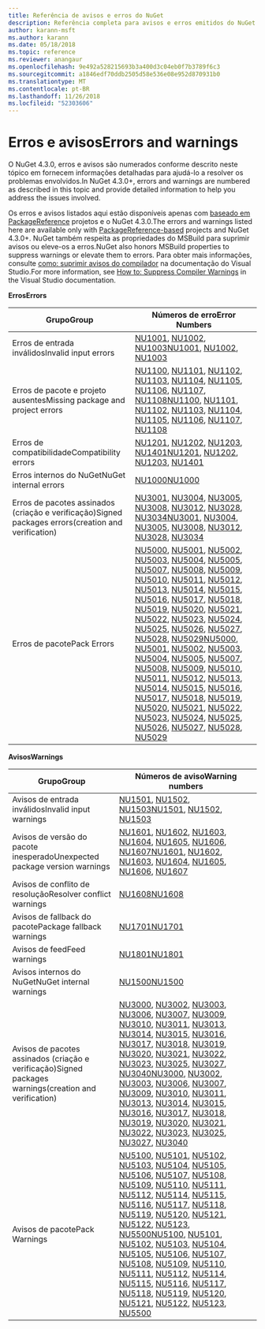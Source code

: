 ```yaml
---
title: Referência de avisos e erros do NuGet
description: Referência completa para avisos e erros emitidos do NuGet durante várias operações do NuGet.
author: karann-msft
ms.author: karann
ms.date: 05/18/2018
ms.topic: reference
ms.reviewer: anangaur
ms.openlocfilehash: 9e492a528215693b3a400d3c04eb0f7b3789f6c3
ms.sourcegitcommit: a1846edf70ddb2505d58e536e08e952d870931b0
ms.translationtype: MT
ms.contentlocale: pt-BR
ms.lasthandoff: 11/26/2018
ms.locfileid: "52303606"
---
```

# <a name="errors-and-warnings"></a><span data-ttu-id="2c9d5-103">Erros e avisos</span><span class="sxs-lookup"><span data-stu-id="2c9d5-103">Errors and warnings</span></span>

<span data-ttu-id="2c9d5-104">O NuGet 4.3.0, erros e avisos são numerados conforme descrito neste tópico em fornecem informações detalhadas para ajudá-lo a resolver os problemas envolvidos.</span><span class="sxs-lookup"><span data-stu-id="2c9d5-104">In NuGet 4.3.0+, errors and warnings are numbered as described in this topic and provide detailed information to help you address the issues involved.</span></span>

<span data-ttu-id="2c9d5-105">Os erros e avisos listados aqui estão disponíveis apenas com [baseado em PackageReference](../consume-packages/package-references-in-project-files.md) projetos e o NuGet 4.3.0.</span><span class="sxs-lookup"><span data-stu-id="2c9d5-105">The errors and warnings listed here are available only with [PackageReference-based](../consume-packages/package-references-in-project-files.md) projects and NuGet 4.3.0+.</span></span> <span data-ttu-id="2c9d5-106">NuGet também respeita as propriedades do MSBuild para suprimir avisos ou eleve-os a erros.</span><span class="sxs-lookup"><span data-stu-id="2c9d5-106">NuGet also honors MSBuild properties to suppress warnings or elevate them to errors.</span></span> <span data-ttu-id="2c9d5-107">Para obter mais informações, consulte [como: suprimir avisos do compilador](/visualstudio/ide/how-to-suppress-compiler-warnings) na documentação do Visual Studio.</span><span class="sxs-lookup"><span data-stu-id="2c9d5-107">For more information, see [How to: Suppress Compiler Warnings](/visualstudio/ide/how-to-suppress-compiler-warnings) in the Visual Studio documentation.</span></span>

<span data-ttu-id="2c9d5-108">**Erros**</span><span class="sxs-lookup"><span data-stu-id="2c9d5-108">**Errors**</span></span>

| <span data-ttu-id="2c9d5-109">Grupo</span><span class="sxs-lookup"><span data-stu-id="2c9d5-109">Group</span></span> | <span data-ttu-id="2c9d5-110">Números de erro</span><span class="sxs-lookup"><span data-stu-id="2c9d5-110">Error Numbers</span></span> |
| --- | --- |
| <span data-ttu-id="2c9d5-111">Erros de entrada inválidos</span><span class="sxs-lookup"><span data-stu-id="2c9d5-111">Invalid input errors</span></span> | <span data-ttu-id="2c9d5-112">[NU1001](./errors-and-warnings/NU1001.md), [NU1002](./errors-and-warnings/NU1002.md), [NU1003](./errors-and-warnings/NU1003.md)</span><span class="sxs-lookup"><span data-stu-id="2c9d5-112">[NU1001](./errors-and-warnings/NU1001.md), [NU1002](./errors-and-warnings/NU1002.md), [NU1003](./errors-and-warnings/NU1003.md)</span></span> |
| <span data-ttu-id="2c9d5-113">Erros de pacote e projeto ausentes</span><span class="sxs-lookup"><span data-stu-id="2c9d5-113">Missing package and project errors</span></span> | <span data-ttu-id="2c9d5-114">[NU1100](./errors-and-warnings/NU1100.md), [NU1101](./errors-and-warnings/NU1101.md), [NU1102](./errors-and-warnings/NU1102.md), [NU1103](./errors-and-warnings/NU1103.md), [NU1104](./errors-and-warnings/NU1104.md), [NU1105](./errors-and-warnings/NU1105.md), [NU1106](./errors-and-warnings/NU1106.md), [NU1107](./errors-and-warnings/NU1107.md), [NU1108](./errors-and-warnings/NU1108.md)</span><span class="sxs-lookup"><span data-stu-id="2c9d5-114">[NU1100](./errors-and-warnings/NU1100.md), [NU1101](./errors-and-warnings/NU1101.md), [NU1102](./errors-and-warnings/NU1102.md), [NU1103](./errors-and-warnings/NU1103.md), [NU1104](./errors-and-warnings/NU1104.md), [NU1105](./errors-and-warnings/NU1105.md), [NU1106](./errors-and-warnings/NU1106.md), [NU1107](./errors-and-warnings/NU1107.md), [NU1108](./errors-and-warnings/NU1108.md)</span></span> |
| <span data-ttu-id="2c9d5-115">Erros de compatibilidade</span><span class="sxs-lookup"><span data-stu-id="2c9d5-115">Compatibility errors</span></span> | <span data-ttu-id="2c9d5-116">[NU1201](./errors-and-warnings/NU1201.md), [NU1202](./errors-and-warnings/NU1202.md), [NU1203](./errors-and-warnings/NU1203.md), [NU1401](./errors-and-warnings/NU1401.md)</span><span class="sxs-lookup"><span data-stu-id="2c9d5-116">[NU1201](./errors-and-warnings/NU1201.md), [NU1202](./errors-and-warnings/NU1202.md), [NU1203](./errors-and-warnings/NU1203.md), [NU1401](./errors-and-warnings/NU1401.md)</span></span> |
| <span data-ttu-id="2c9d5-117">Erros internos do NuGet</span><span class="sxs-lookup"><span data-stu-id="2c9d5-117">NuGet internal errors</span></span> | [<span data-ttu-id="2c9d5-118">NU1000</span><span class="sxs-lookup"><span data-stu-id="2c9d5-118">NU1000</span></span>](./errors-and-warnings/NU1000.md) |
| <span data-ttu-id="2c9d5-119">Erros de pacotes assinados (criação e verificação)</span><span class="sxs-lookup"><span data-stu-id="2c9d5-119">Signed packages errors(creation and verification)</span></span> | <span data-ttu-id="2c9d5-120">[NU3001](./errors-and-warnings/NU3001.md), [NU3004](./errors-and-warnings/NU3004.md), [NU3005](./errors-and-warnings/NU3005.md), [NU3008](./errors-and-warnings/NU3008.md), [NU3012](./errors-and-warnings/NU3012.md), [NU3028](./errors-and-warnings/NU3028.md), [NU3034](./errors-and-warnings/NU3034.md)</span><span class="sxs-lookup"><span data-stu-id="2c9d5-120">[NU3001](./errors-and-warnings/NU3001.md), [NU3004](./errors-and-warnings/NU3004.md), [NU3005](./errors-and-warnings/NU3005.md), [NU3008](./errors-and-warnings/NU3008.md), [NU3012](./errors-and-warnings/NU3012.md), [NU3028](./errors-and-warnings/NU3028.md), [NU3034](./errors-and-warnings/NU3034.md)</span></span>|
| <span data-ttu-id="2c9d5-121">Erros de pacote</span><span class="sxs-lookup"><span data-stu-id="2c9d5-121">Pack Errors</span></span> | <span data-ttu-id="2c9d5-122">[NU5000](./errors-and-warnings/NU5000.md), [NU5001](./errors-and-warnings/NU5001.md), [NU5002](./errors-and-warnings/NU5002.md), [NU5003](./errors-and-warnings/NU5003.md), [NU5004](./errors-and-warnings/NU5004.md), [NU5005](./errors-and-warnings/NU5005.md), [NU5007](./errors-and-warnings/NU5007.md), [NU5008](./errors-and-warnings/NU5008.md), [NU5009](./errors-and-warnings/NU5009.md), [NU5010](./errors-and-warnings/NU5010.md), [NU5011](./errors-and-warnings/NU5011.md), [NU5012](./errors-and-warnings/NU5012.md), [NU5013](./errors-and-warnings/NU5013.md), [NU5014](./errors-and-warnings/NU5014.md), [NU5015](./errors-and-warnings/NU5015.md), [NU5016](./errors-and-warnings/NU5016.md), [NU5017](./errors-and-warnings/NU5017.md), [ NU5018](./errors-and-warnings/NU5018.md), [NU5019](./errors-and-warnings/NU5019.md), [NU5020](./errors-and-warnings/NU5020.md), [NU5021](./errors-and-warnings/NU5021.md), [NU5022](./errors-and-warnings/NU5022.md), [NU5023](./errors-and-warnings/NU5023.md), [NU5024](./errors-and-warnings/NU5024.md), [NU5025](./errors-and-warnings/NU5025.md), [NU5026](./errors-and-warnings/NU5026.md), [NU5027](./errors-and-warnings/NU5027.md), [NU5028](./errors-and-warnings/NU5028.md), [NU5029](./errors-and-warnings/NU5029.md)</span><span class="sxs-lookup"><span data-stu-id="2c9d5-122">[NU5000](./errors-and-warnings/NU5000.md), [NU5001](./errors-and-warnings/NU5001.md), [NU5002](./errors-and-warnings/NU5002.md), [NU5003](./errors-and-warnings/NU5003.md), [NU5004](./errors-and-warnings/NU5004.md), [NU5005](./errors-and-warnings/NU5005.md), [NU5007](./errors-and-warnings/NU5007.md), [NU5008](./errors-and-warnings/NU5008.md), [NU5009](./errors-and-warnings/NU5009.md), [NU5010](./errors-and-warnings/NU5010.md), [NU5011](./errors-and-warnings/NU5011.md), [NU5012](./errors-and-warnings/NU5012.md), [NU5013](./errors-and-warnings/NU5013.md), [NU5014](./errors-and-warnings/NU5014.md), [NU5015](./errors-and-warnings/NU5015.md), [NU5016](./errors-and-warnings/NU5016.md), [NU5017](./errors-and-warnings/NU5017.md), [NU5018](./errors-and-warnings/NU5018.md), [NU5019](./errors-and-warnings/NU5019.md), [NU5020](./errors-and-warnings/NU5020.md), [NU5021](./errors-and-warnings/NU5021.md), [NU5022](./errors-and-warnings/NU5022.md), [NU5023](./errors-and-warnings/NU5023.md), [NU5024](./errors-and-warnings/NU5024.md), [NU5025](./errors-and-warnings/NU5025.md), [NU5026](./errors-and-warnings/NU5026.md), [NU5027](./errors-and-warnings/NU5027.md), [NU5028](./errors-and-warnings/NU5028.md), [NU5029](./errors-and-warnings/NU5029.md)</span></span>

<span data-ttu-id="2c9d5-123">**Avisos**</span><span class="sxs-lookup"><span data-stu-id="2c9d5-123">**Warnings**</span></span>

| <span data-ttu-id="2c9d5-124">Grupo</span><span class="sxs-lookup"><span data-stu-id="2c9d5-124">Group</span></span> | <span data-ttu-id="2c9d5-125">Números de aviso</span><span class="sxs-lookup"><span data-stu-id="2c9d5-125">Warning numbers</span></span> |
| --- | --- |
| <span data-ttu-id="2c9d5-126">Avisos de entrada inválidos</span><span class="sxs-lookup"><span data-stu-id="2c9d5-126">Invalid input warnings</span></span> | <span data-ttu-id="2c9d5-127">[NU1501](./errors-and-warnings/NU1501.md), [NU1502](./errors-and-warnings/NU1502.md), [NU1503](./errors-and-warnings/NU1503.md)</span><span class="sxs-lookup"><span data-stu-id="2c9d5-127">[NU1501](./errors-and-warnings/NU1501.md), [NU1502](./errors-and-warnings/NU1502.md), [NU1503](./errors-and-warnings/NU1503.md)</span></span> |
| <span data-ttu-id="2c9d5-128">Avisos de versão do pacote inesperado</span><span class="sxs-lookup"><span data-stu-id="2c9d5-128">Unexpected package version warnings</span></span> | <span data-ttu-id="2c9d5-129">[NU1601](./errors-and-warnings/NU1601.md), [NU1602](./errors-and-warnings/NU1602.md), [NU1603](./errors-and-warnings/NU1603.md), [NU1604](./errors-and-warnings/NU1604.md), [NU1605](./errors-and-warnings/NU1605.md), [NU1606](./errors-and-warnings/NU1108.md), [NU1607](./errors-and-warnings/NU1107.md)</span><span class="sxs-lookup"><span data-stu-id="2c9d5-129">[NU1601](./errors-and-warnings/NU1601.md), [NU1602](./errors-and-warnings/NU1602.md), [NU1603](./errors-and-warnings/NU1603.md), [NU1604](./errors-and-warnings/NU1604.md), [NU1605](./errors-and-warnings/NU1605.md), [NU1606](./errors-and-warnings/NU1108.md), [NU1607](./errors-and-warnings/NU1107.md)</span></span> |
| <span data-ttu-id="2c9d5-130">Avisos de conflito de resolução</span><span class="sxs-lookup"><span data-stu-id="2c9d5-130">Resolver conflict warnings</span></span> | [<span data-ttu-id="2c9d5-131">NU1608</span><span class="sxs-lookup"><span data-stu-id="2c9d5-131">NU1608</span></span>](./errors-and-warnings/NU1608.md) |
| <span data-ttu-id="2c9d5-132">Avisos de fallback do pacote</span><span class="sxs-lookup"><span data-stu-id="2c9d5-132">Package fallback warnings</span></span> | [<span data-ttu-id="2c9d5-133">NU1701</span><span class="sxs-lookup"><span data-stu-id="2c9d5-133">NU1701</span></span>](./errors-and-warnings/NU1701.md) |
| <span data-ttu-id="2c9d5-134">Avisos de feed</span><span class="sxs-lookup"><span data-stu-id="2c9d5-134">Feed warnings</span></span> | [<span data-ttu-id="2c9d5-135">NU1801</span><span class="sxs-lookup"><span data-stu-id="2c9d5-135">NU1801</span></span>](./errors-and-warnings/NU1801.md) |
| <span data-ttu-id="2c9d5-136">Avisos internos do NuGet</span><span class="sxs-lookup"><span data-stu-id="2c9d5-136">NuGet internal warnings</span></span> | [<span data-ttu-id="2c9d5-137">NU1500</span><span class="sxs-lookup"><span data-stu-id="2c9d5-137">NU1500</span></span>](./errors-and-warnings/NU1500.md) |
| <span data-ttu-id="2c9d5-138">Avisos de pacotes assinados (criação e verificação)</span><span class="sxs-lookup"><span data-stu-id="2c9d5-138">Signed packages warnings(creation and verification)</span></span> | <span data-ttu-id="2c9d5-139">[NU3000](./errors-and-warnings/NU3000.md), [NU3002](./errors-and-warnings/NU3002.md), [NU3003](./errors-and-warnings/NU3003.md), [NU3006](./errors-and-warnings/NU3006.md), [NU3007](./errors-and-warnings/NU3007.md), [NU3009](./errors-and-warnings/NU3009.md), [NU3010](./errors-and-warnings/NU3010.md), [NU3011](./errors-and-warnings/NU3011.md), [NU3013](./errors-and-warnings/NU3013.md), [NU3014](./errors-and-warnings/NU3014.md), [NU3015](./errors-and-warnings/NU3015.md), [NU3016](./errors-and-warnings/NU3016.md), [NU3017](./errors-and-warnings/NU3017.md), [NU3018](./errors-and-warnings/NU3018.md), [NU3019](./errors-and-warnings/NU3019.md), [NU3020](./errors-and-warnings/NU3020.md), [NU3021](./errors-and-warnings/NU3021.md), [ NU3022](./errors-and-warnings/NU3022.md), [NU3023](./errors-and-warnings/NU3023.md), [NU3025](./errors-and-warnings/NU3025.md), [NU3027](./errors-and-warnings/NU3027.md), [NU3040](./errors-and-warnings/NU3040.md)</span><span class="sxs-lookup"><span data-stu-id="2c9d5-139">[NU3000](./errors-and-warnings/NU3000.md), [NU3002](./errors-and-warnings/NU3002.md), [NU3003](./errors-and-warnings/NU3003.md), [NU3006](./errors-and-warnings/NU3006.md), [NU3007](./errors-and-warnings/NU3007.md), [NU3009](./errors-and-warnings/NU3009.md), [NU3010](./errors-and-warnings/NU3010.md), [NU3011](./errors-and-warnings/NU3011.md), [NU3013](./errors-and-warnings/NU3013.md), [NU3014](./errors-and-warnings/NU3014.md), [NU3015](./errors-and-warnings/NU3015.md), [NU3016](./errors-and-warnings/NU3016.md), [NU3017](./errors-and-warnings/NU3017.md), [NU3018](./errors-and-warnings/NU3018.md), [NU3019](./errors-and-warnings/NU3019.md), [NU3020](./errors-and-warnings/NU3020.md), [NU3021](./errors-and-warnings/NU3021.md), [NU3022](./errors-and-warnings/NU3022.md), [NU3023](./errors-and-warnings/NU3023.md), [NU3025](./errors-and-warnings/NU3025.md), [NU3027](./errors-and-warnings/NU3027.md), [NU3040](./errors-and-warnings/NU3040.md)</span></span> |
| <span data-ttu-id="2c9d5-140">Avisos de pacote</span><span class="sxs-lookup"><span data-stu-id="2c9d5-140">Pack Warnings</span></span> | <span data-ttu-id="2c9d5-141">[NU5100](./errors-and-warnings/NU5100.md), [NU5101](./errors-and-warnings/NU5101.md), [NU5102](./errors-and-warnings/NU5102.md), [NU5103](./errors-and-warnings/NU5103.md), [NU5104](./errors-and-warnings/NU5104.md), [NU5105](./errors-and-warnings/NU5105.md), [NU5106](./errors-and-warnings/NU5106.md), [NU5107](./errors-and-warnings/NU5107.md), [NU5108](./errors-and-warnings/NU5108.md), [NU5109](./errors-and-warnings/NU5109.md), [NU5110](./errors-and-warnings/NU5110.md), [NU5111](./errors-and-warnings/NU5111.md), [NU5112](./errors-and-warnings/NU5112.md), [NU5114](./errors-and-warnings/NU5114.md), [NU5115](./errors-and-warnings/NU5115.md), [NU5116](./errors-and-warnings/NU5116.md), [NU5117](./errors-and-warnings/NU5117.md), [ NU5118](./errors-and-warnings/NU5118.md), [NU5119](./errors-and-warnings/NU5119.md), [NU5120](./errors-and-warnings/NU5120.md), [NU5121](./errors-and-warnings/NU5121.md), [NU5122](./errors-and-warnings/NU5122.md), [NU5123](./errors-and-warnings/NU5123.md), [NU5500](./errors-and-warnings/NU5500.md)</span><span class="sxs-lookup"><span data-stu-id="2c9d5-141">[NU5100](./errors-and-warnings/NU5100.md), [NU5101](./errors-and-warnings/NU5101.md), [NU5102](./errors-and-warnings/NU5102.md), [NU5103](./errors-and-warnings/NU5103.md), [NU5104](./errors-and-warnings/NU5104.md), [NU5105](./errors-and-warnings/NU5105.md), [NU5106](./errors-and-warnings/NU5106.md), [NU5107](./errors-and-warnings/NU5107.md), [NU5108](./errors-and-warnings/NU5108.md), [NU5109](./errors-and-warnings/NU5109.md), [NU5110](./errors-and-warnings/NU5110.md), [NU5111](./errors-and-warnings/NU5111.md), [NU5112](./errors-and-warnings/NU5112.md), [NU5114](./errors-and-warnings/NU5114.md), [NU5115](./errors-and-warnings/NU5115.md), [NU5116](./errors-and-warnings/NU5116.md), [NU5117](./errors-and-warnings/NU5117.md), [NU5118](./errors-and-warnings/NU5118.md), [NU5119](./errors-and-warnings/NU5119.md), [NU5120](./errors-and-warnings/NU5120.md), [NU5121](./errors-and-warnings/NU5121.md), [NU5122](./errors-and-warnings/NU5122.md), [NU5123](./errors-and-warnings/NU5123.md), [NU5500](./errors-and-warnings/NU5500.md)</span></span>

